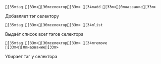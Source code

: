 ```ansi
[35mtag [33m<[36mселектор[33m> [34madd [33m<[0mназвание[33m>
```
Добавляет тэг селектору

```ansi
[35mtag [33m<[36mселектор[33m> [34mlist
```
Выдаёт список всег тэгов селектора

```ansi
[35mtag [33m<[36mселектор[33m> [34mremove [33m<[0mназвание[33m>
```
Убирает тэг у селектора